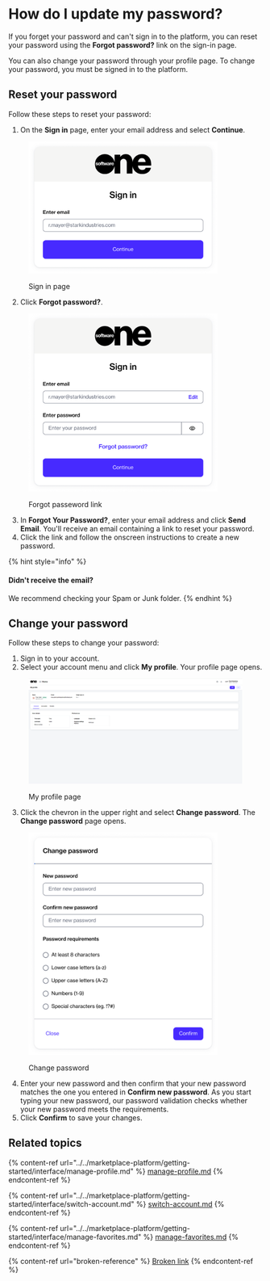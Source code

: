 # How do I update my password?

If you forget your password and can't sign in to the platform, you can reset your password using the **Forgot password?** link on the sign-in page.&#x20;

You can also change your password through your profile page. To change your password, you must be signed in to the platform.

## Reset your password

Follow these steps to reset your password:

1. On the **Sign in** page, enter your email address and select **Continue**.

<figure><img src="../../.gitbook/assets/image (947).png" alt="" width="375"><figcaption><p>Sign in page</p></figcaption></figure>

2. Click **Forgot password?**.

<figure><img src="../../.gitbook/assets/image (948).png" alt="" width="375"><figcaption><p>Forgot passeword link</p></figcaption></figure>

3. In **Forgot Your Password?**, enter your email address and click **Send Email**. You'll receive an email containing a link to reset your password.
4. Click the link and follow the onscreen instructions to create a new password.

{% hint style="info" %}
#### **Didn't receive the email?**

We recommend checking your Spam or Junk folder.&#x20;
{% endhint %}

## Change your password

Follow these steps to change your password:

1. Sign in to your account.
2. Select your account menu and click **My profile**. Your profile page opens.

<figure><img src="../../.gitbook/assets/image (994).png" alt=""><figcaption><p>My profile page</p></figcaption></figure>

3. Click the chevron in the upper right and select **Change password**. The **Change password** page opens.&#x20;

<figure><img src="../../.gitbook/assets/image (918).png" alt="" width="375"><figcaption><p>Change password</p></figcaption></figure>

4. Enter your new password and then confirm that your new password matches the one you entered in **Confirm new password**. As you start typing your new password, our password validation checks whether your new password meets the requirements.&#x20;
5. Click **Confirm** to save your changes.

## Related topics

{% content-ref url="../../marketplace-platform/getting-started/interface/manage-profile.md" %}
[manage-profile.md](../../marketplace-platform/getting-started/interface/manage-profile.md)
{% endcontent-ref %}

{% content-ref url="../../marketplace-platform/getting-started/interface/switch-account.md" %}
[switch-account.md](../../marketplace-platform/getting-started/interface/switch-account.md)
{% endcontent-ref %}

{% content-ref url="../../marketplace-platform/getting-started/interface/manage-favorites.md" %}
[manage-favorites.md](../../marketplace-platform/getting-started/interface/manage-favorites.md)
{% endcontent-ref %}

{% content-ref url="broken-reference" %}
[Broken link](broken-reference)
{% endcontent-ref %}
